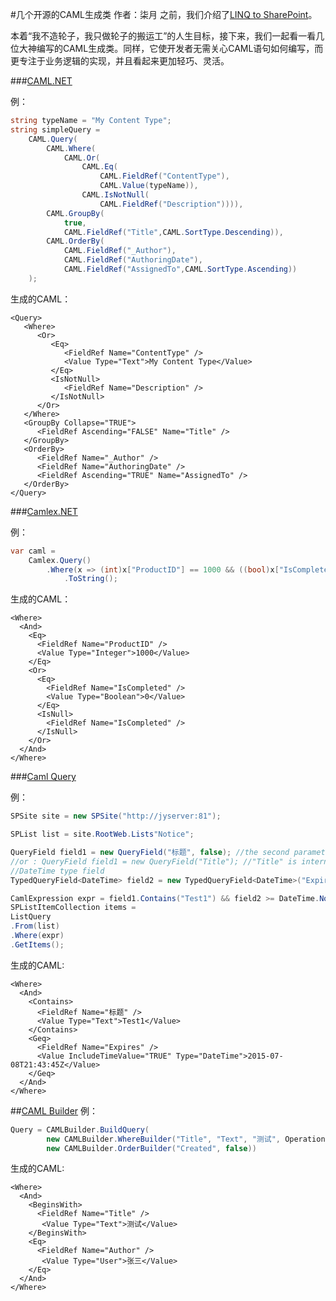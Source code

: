 #几个开源的CAML生成类
	作者：柒月
之前，我们介绍了[LINQ to SharePoint](https://github.com/iiunknown/sharepoint.ramble.wechat/blob/master/20150624/README.md)。

本着“我不造轮子，我只做轮子的搬运工”的人生目标，接下来，我们一起看一看几位大神编写的CAML生成类。同样，它使开发者无需关心CAML语句如何编写，而更专注于业务逻辑的实现，并且看起来更加轻巧、灵活。

###[CAML.NET](http://camldotnet.codeplex.com/)

例：
``` C#
string typeName = "My Content Type";
string simpleQuery =
    CAML.Query(
        CAML.Where(
            CAML.Or(
                CAML.Eq(
                    CAML.FieldRef("ContentType"), 
                    CAML.Value(typeName)),
                CAML.IsNotNull(
                    CAML.FieldRef("Description")))),
        CAML.GroupBy(
            true,
            CAML.FieldRef("Title",CAML.SortType.Descending)),
        CAML.OrderBy(
            CAML.FieldRef("_Author"),
            CAML.FieldRef("AuthoringDate"),
            CAML.FieldRef("AssignedTo",CAML.SortType.Ascending))
    );
```
生成的CAML：
``` CAML
<Query>
   <Where>
      <Or>
         <Eq>
            <FieldRef Name="ContentType" />
            <Value Type="Text">My Content Type</Value>
         </Eq>
         <IsNotNull>
            <FieldRef Name="Description" />
         </IsNotNull>
      </Or>
   </Where>
   <GroupBy Collapse="TRUE">
      <FieldRef Ascending="FALSE" Name="Title" />
   </GroupBy>
   <OrderBy>
      <FieldRef Name="_Author" />
      <FieldRef Name="AuthoringDate" />
      <FieldRef Ascending="TRUE" Name="AssignedTo" />
   </OrderBy>
</Query>
```
###[Camlex.NET](http://camlex.codeplex.com/)

例：
``` C#
var caml =
    Camlex.Query()
        .Where(x => (int)x["ProductID"] == 1000 && ((bool)x["IsCompleted"] == false || x["IsCompleted"] == null))
            .ToString();
```
生成的CAML：
``` CAML
<Where>
  <And>
    <Eq>
      <FieldRef Name="ProductID" />
      <Value Type="Integer">1000</Value>
    </Eq>
    <Or>
      <Eq>
        <FieldRef Name="IsCompleted" />
        <Value Type="Boolean">0</Value>
      </Eq>
      <IsNull>
        <FieldRef Name="IsCompleted" />
      </IsNull>
    </Or>
  </And>
</Where>
```

###[Caml Query](https://camlquery.codeplex.com/)

例：
``` C#
SPSite site = new SPSite("http://jyserver:81");

SPList list = site.RootWeb.Lists"Notice";

QueryField field1 = new QueryField("标题", false); //the second parameter explain if the first parameter is a internal name.
//or : QueryField field1 = new QueryField("Title"); //"Title" is internal name. 
//DateTime type field
TypedQueryField<DateTime> field2 = new TypedQueryField<DateTime>("Expires");

CamlExpression expr = field1.Contains("Test1") && field2 >= DateTime.Now.AddDays(-1);
SPListItemCollection items =
ListQuery
.From(list)
.Where(expr)
.GetItems();
```
生成的CAML:
``` CAML
<Where>
  <And>
    <Contains>
      <FieldRef Name="标题" />
      <Value Type="Text">Test1</Value>
    </Contains>
    <Geq>
      <FieldRef Name="Expires" />
      <Value IncludeTimeValue="TRUE" Type="DateTime">2015-07-08T21:43:45Z</Value>
    </Geq>
  </And>
</Where>
```

##[CAML Builder](http://blog.163.com/chinaren_bjr/blog/static/16989137201251010335793/)
例：
``` C#
Query = CAMLBuilder.BuildQuery(
        new CAMLBuilder.WhereBuilder("Title", "Text", "测试", OperationSymbol.BeginsWith).And("Author", "User", "张三")), 
        new CAMLBuilder.OrderBuilder("Created", false))
```
生成的CAML:
``` CAML
<Where>
  <And>
    <BeginsWith>
      <FieldRef Name="Title" />
       <Value Type="Text">测试</Value>
    </BeginsWith>
    <Eq> 
      <FieldRef Name="Author" />
       <Value Type="User">张三</Value>
    </Eq>
  </And>
</Where>
```
